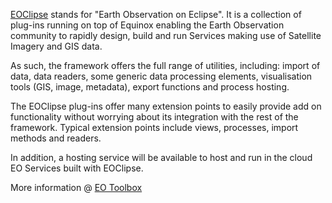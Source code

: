 [EOClipse](EOClipse.md) stands for "Earth Observation on Eclipse". It is a collection of plug-ins running on top of Equinox enabling the Earth Observation community to rapidly design, build and run Services making use of Satellite Imagery and GIS data.

As such, the framework offers the full range of utilities, including: import of data, data readers, some generic data processing elements, visualisation tools (GIS, image, metadata), export functions and process hosting.

The EOClipse plug-ins offer many extension points to easily provide add on functionality without worrying about its integration with the rest of the framework. Typical extension points include views, processes, import methods and readers.

In addition, a hosting service will be available to host and run in the cloud EO Services built with EOClipse.

More information @ [EO Toolbox](http://www.eotoolbox.com)